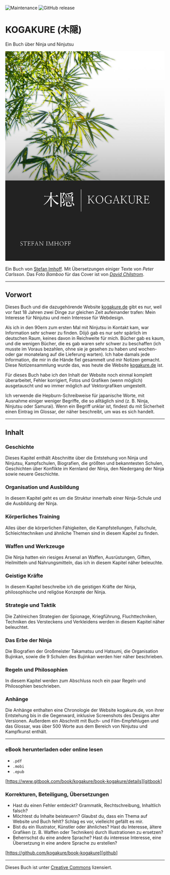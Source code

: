 ![Maintenance](https://img.shields.io/maintenance/yes/2017.svg)
![GitHub release](https://img.shields.io/github/release/kogakure/book-kogakure.svg)

# KOGAKURE (木隠)
Ein Buch über Ninja und Ninjutsu

![木隠 | KOGAKURE, ein Buch von Stefan Imhoff](cover_web.jpg)

Ein Buch von [Stefan Imhoff]. Mit Übersetzungen einiger Texte von *Peter Carlsson*. Das Foto *Bamboo* für das Cover ist von [*David Chilstrom*](https://www.flickr.com/photos/chilstrom/299326607/).

----

## Vorwort

Dieses Buch und die dazugehörende Website [kogakure.de] gibt es nur, weil vor fast 18 Jahren zwei Dinge zur gleichen Zeit aufeinander trafen: Mein Interesse für Ninjutsu und mein Interesse für Webdesign.

Als ich in den 90ern zum ersten Mal mit Ninjutsu in Kontakt kam, war Information sehr schwer zu finden. Dōjō gab es nur sehr spärlich im deutschen Raum, keines davon in Reichweite für mich. Bücher gab es kaum, und die wenigen Bücher, die es gab waren sehr schwer zu beschaffen (ich musste im Voraus bezahlen, ohne sie je gesehen zu haben und wochen- oder gar monatelang auf die Lieferung warten). Ich habe damals jede Information, die mir in die Hände fiel gesammelt und mir Notizen gemacht. Diese Notizensammlung wurde das, was heute die Website [kogakure.de] ist.

Für dieses Buch habe ich den Inhalt der Website noch einmal komplett überarbeitet, Fehler korrigiert, Fotos und Grafiken (wenn möglich) ausgetauscht und wo immer möglich auf Vektorgrafiken umgestellt.

Ich verwende die Hepburn-Schreibweise für japanische Worte, mit Ausnahme einiger weniger Begriffe, die so alltäglich sind (z. B. Ninja, Ninjutsu oder Samurai). Wenn ein Begriff unklar ist, findest du mit Sicherheit einen Eintrag im Glossar, der näher beschreibt, um was es sich handelt.

----

## Inhalt

### Geschichte

Dieses Kapitel enthält Abschnitte über die Entstehung von Ninja und Ninjutsu, Kampfschulen, Biografien, die größten und bekanntesten Schulen, Geschichten über Konflikte im Kernland der Ninja, den Niedergang der Ninja sowie neuere Geschichte.

### Organisation und Ausbildung

In diesem Kapitel geht es um die Struktur innerhalb einer Ninja-Schule und die Ausbildung der Ninja.

### Körperliches Training

Alles über die körperlichen Fähigkeiten, die Kampfstellungen, Fallschule, Schleichtechniken und ähnliche Themen sind in diesem Kapitel zu finden.

### Waffen und Werkzeuge

Die Ninja hatten ein riesiges Arsenal an Waffen, Ausrüstungen, Giften, Heilmitteln und Nahrungsmitteln, das ich in diesem Kapitel näher beleuchte.

### Geistige Kräfte

In diesem Kapitel beschreibe ich die geistigen Kräfte der Ninja, philosophische und religöse Konzepte der Ninja.

### Strategie und Taktik

Die Zahlreichen Strategien der Spionage, Kriegführung, Fluchttechniken, Techniken des Versteckens und Verkleidens werden in diesem Kapitel näher beleuchtet.

### Das Erbe der Ninja

Die Biografien der Großmeister Takamatsu und Hatsumi, die Organisation Bujinkan, sowie die 9 Schulen des Bujinkan werden hier näher beschrieben.

### Regeln und Philosophien

In diesem Kapitel werden zum Abschluss noch ein paar Regeln und Philosophien beschrieben.

### Anhänge

Die Anhänge enthalten eine Chronologie der Website kogakure.de, von ihrer Entstehung bis in die Gegenward, inklusive Screenshots des Designs alter Versionen. Außerdem ein Abschnitt mit Buch- und Film-Empfehlugen und das Glossar, was über 500 Worte aus dem Bereich von Ninjutsu und Kampfkunst enthält.

----

### eBook herunterladen oder online lesen

- `.pdf`
- `.mobi`
- `.epub`

[https://www.gitbook.com/book/kogakure/book-kogakure/details][gitbook]

### Korrekturen, Beteiligung, Übersetzungen

- Hast du einen Fehler entdeckt? Grammatik, Rechtschreibung, Inhaltlich falsch?
- Möchtest du Inhalte beisteuern? Glaubst du, dass ein Thema auf Website und Buch fehlt? Schlag es vor, vielleicht gefällt es mir.
- Bist du ein Illustrator, Künstler oder ähnliches? Hast du Interesse, ältere Grafiken (z. B. Waffen oder Techniken) durch Illustrationen zu ersetzen?
- Beherrschst du eine andere Sprache? Hast du interesse Interesse, eine Übersetzung in eine andere Sprache zu erstellen?

[https://github.com/kogakure/book-kogakure][github]

----

Dieses Buch ist unter [Creative Commons][cc] lizensiert.


  [kogakure.de]: https://kogakure.de
  [Stefan Imhoff]: https://stefanimhoff.de
  [gitbook]: https://www.gitbook.com/book/kogakure/book-kogakure/details
  [github]: https://github.com/kogakure/book-kogakure
  [cc]: https://creativecommons.org/licenses/by-nc/4.0/deed.de
